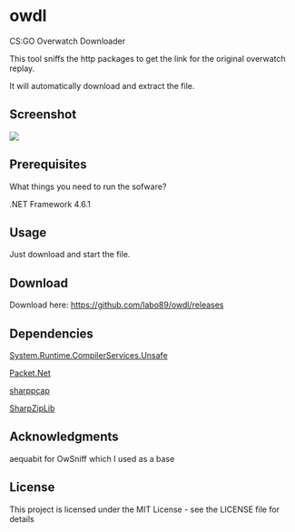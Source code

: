 # owdl
CS:GO Overwatch Downloader

This tool sniffs the http packages to get the link for the original overwatch replay.

It will automatically download and extract the file.

## Screenshot
![](https://github.com/labo89/owdl/blob/master/screenshots/screenshot1.png?raw=true "")

## Prerequisites
What things you need to run the sofware?

.NET Framework 4.6.1
## Usage
Just download and start the file.

## Download
Download here: https://github.com/labo89/owdl/releases

## Dependencies
[System.Runtime.CompilerServices.Unsafe](https://github.com/dotnet/runtime/tree/master/src/libraries/System.Runtime.CompilerServices.Unsafe)

[Packet.Net](https://github.com/chmorgan/packetnet)

[sharppcap](https://github.com/chmorgan/sharppcap)

[SharpZipLib](https://github.com/icsharpcode/SharpZipLib)

## Acknowledgments
aequabit for OwSniff which I used as a base

## License
This project is licensed under the MIT License - see the LICENSE file for details
